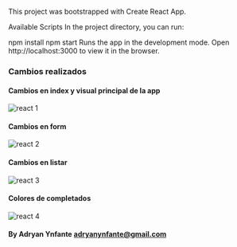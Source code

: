 This project was bootstrapped with Create React App.

Available Scripts
In the project directory, you can run:

npm install
npm start
Runs the app in the development mode.
Open http://localhost:3000 to view it in the browser.

### Cambios realizados
#### Cambios en index y visual principal de la app
![react 1](https://user-images.githubusercontent.com/92740455/166125942-8d72b58e-a101-4d97-bef5-3ff85136bcfd.jpg)

#### Cambios en form
![react 2](https://user-images.githubusercontent.com/92740455/166125957-4cbea5f8-272e-4e2c-8584-5e4d619bb412.jpg)

#### Cambios en listar
![react 3](https://user-images.githubusercontent.com/92740455/166125991-a4fb14d2-38e7-4900-970d-36f60fae8b9d.jpg)

#### Colores de completados
![react 4](https://user-images.githubusercontent.com/92740455/166126104-1c884d49-291b-472b-a3ee-bdb945ffd5c0.jpg)



#### By Adryan Ynfante adryanynfante@gmail.com
